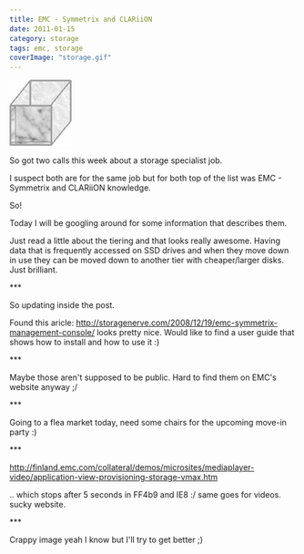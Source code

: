 ```yaml
---
title: EMC - Symmetrix and CLARiiON
date: 2011-01-15
category: storage
tags: emc, storage
coverImage: "storage.gif"
---
```


[![box](images/storage.gif "storage")](images/storage.gif)

So got two calls this week about a storage specialist job.

I suspect both are for the same job but for both top of the list was EMC - Symmetrix and CLARiiON knowledge.

So!

Today I will be googling around for some information that describes them.

Just read a little about the tiering and that looks really awesome. Having data that is frequently accessed on SSD drives and when they move down in use they can be moved down to another tier with cheaper/larger disks. Just brilliant.

\*\*\*

So updating inside the post.

Found this aricle: <http://storagenerve.com/2008/12/19/emc-symmetrix-management-console/> looks pretty nice. Would like to find a user guide that shows how to install and how to use it :)

\*\*\*

Maybe those aren't supposed to be public. Hard to find them on EMC's website anyway ;/

\*\*\*

Going to a flea market today, need some chairs for the upcoming move-in party :)

\*\*\*

<http://finland.emc.com/collateral/demos/microsites/mediaplayer-video/application-view-provisioning-storage-vmax.htm>

.. which stops after 5 seconds in FF4b9 and IE8 :/ same goes for videos. sucky website.

\*\*\*

Crappy image yeah I know but I'll try to get better ;)
